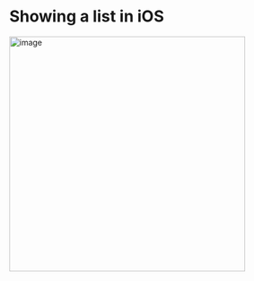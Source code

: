 # Showing a list in iOS

<img width="420" alt="image" src="https://github.com/oyeprashar/menu-ios-app/assets/67927586/c5c3467b-13c9-4780-9964-892d89843651">
